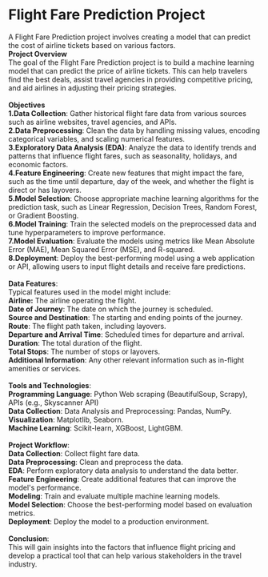# Flight Fare Prediction Project<br>
A Flight Fare Prediction project involves creating a model that can predict the cost of airline tickets based on various factors.<br>
**Project Overview**<br>
The goal of the Flight Fare Prediction project is to build a machine learning model that can predict the price of airline tickets. This can help travelers find the best deals, assist travel agencies in providing competitive pricing, and aid airlines in adjusting their pricing strategies.<br><br>
**Objectives**<br>
**1.Data Collection**: Gather historical flight fare data from various sources such as airline websites, travel agencies, and APIs.<br>
**2.Data Preprocessing**: Clean the data by handling missing values, encoding categorical variables, and scaling numerical features.<br>
**3.Exploratory Data Analysis (EDA)**:  Analyze  the data to identify trends and patterns that influence flight fares, such as seasonality, holidays, and economic factors.<br>
**4.Feature Engineering**: Create new features that might impact the fare, such as the time until departure, day of the week, and whether the flight is direct or has layovers.<br>
**5.Model Selection**: Choose appropriate machine learning algorithms for the prediction task, such as Linear Regression, Decision Trees, Random Forest, or Gradient Boosting.<br>
**6.Model Training**: Train the selected models on the preprocessed data and tune hyperparameters to improve performance.<br>
**7.Model Evaluation**: Evaluate the models using metrics like Mean Absolute Error (MAE), Mean Squared Error (MSE), and R-squared.<br>
**8.Deployment**: Deploy the best-performing model using a web application or API, allowing users to input flight details and receive fare predictions.<br><br>
**Data Features**:<br>
Typical features used in the model might include:<br>
**Airline:** The airline operating the flight.<br>
**Date of Journey**: The date on which the journey is scheduled.<br>
**Source and Destination**: The starting and ending points of the journey.<br>
**Route**: The flight path taken, including layovers.<br>
**Departure and Arrival Time**: Scheduled times for departure and arrival.<br>
**Duration**: The total duration of the flight.<br>
**Total Stops**: The number of stops or layovers.<br>
**Additional Information**: Any other relevant information such as in-flight amenities or services.<br><br>
**Tools and Technologies**:<br>
**Programming Language**: Python
Web scraping (BeautifulSoup, Scrapy), APIs (e.g., Skyscanner API)<br>
**Data Collection**: Data Analysis and Preprocessing: Pandas, NumPy.<br>
**Visualization**: Matplotlib, Seaborn.<br>
**Machine Learning**: Scikit-learn, XGBoost, LightGBM.<br><br>
**Project Workflow**:<br>
**Data Collection**: Collect flight fare data.<br>
**Data Preprocessing**: Clean and preprocess the data.<br>
**EDA**: Perform exploratory data analysis to understand the data better.<br>
**Feature Engineering**: Create additional features that can improve the model's performance.<br>
**Modeling**: Train and evaluate multiple machine learning models.<br>
**Model Selection**: Choose the best-performing model based on evaluation metrics.<br>
**Deployment**: Deploy the model to a production environment.<br><br>
**Conclusion**:<br>
This will gain insights into the factors that influence flight pricing and develop a practical tool that can help various stakeholders in the travel industry.<br>
